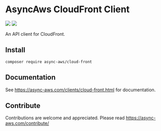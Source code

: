 # AsyncAws CloudFront Client

![](https://github.com/async-aws/cloud-front/workflows/Tests/badge.svg?branch=master)
![](https://github.com/async-aws/cloud-front/workflows/BC%20Check/badge.svg?branch=master)

An API client for CloudFront.

## Install

```cli
composer require async-aws/cloud-front
```

## Documentation

See https://async-aws.com/clients/cloud-front.html for documentation.

## Contribute

Contributions are welcome and appreciated. Please read https://async-aws.com/contribute/
